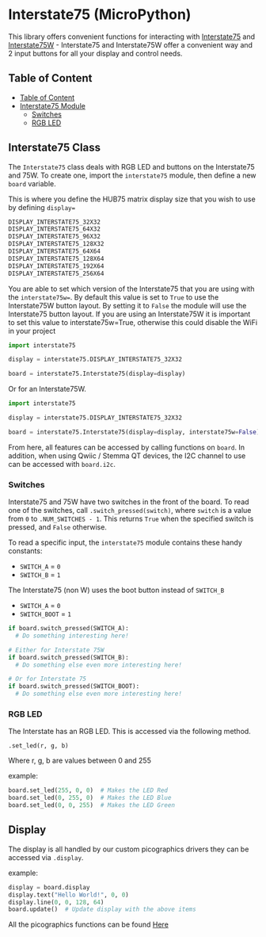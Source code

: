 # Interstate75 (MicroPython) <!-- omit in toc -->

This library offers convenient functions for interacting with [Interstate75](https://shop.pimoroni.com/products/interstate-75) and [Interstate75W](https://shop.pimoroni.com/products/interstate-75-w) - Interstate75 and Interstate75W offer a convenient way and 2 input buttons for all your display and control needs.

## Table of Content
- [Table of Content](#table-of-content)
- [Interstate75 Module](#interstate75-class)
  - [Switches](#switches)
  - [RGB LED](#rgb-led)



## Interstate75 Class

The `Interstate75` class deals with RGB LED and buttons on the Interstate75 and 75W. To create one, import the `interstate75` module, then define a new `board` variable.

This is where you define the HUB75 matrix display size that you wish to use by defining `display=`

```python
DISPLAY_INTERSTATE75_32X32
DISPLAY_INTERSTATE75_64X32
DISPLAY_INTERSTATE75_96X32
DISPLAY_INTERSTATE75_128X32
DISPLAY_INTERSTATE75_64X64
DISPLAY_INTERSTATE75_128X64
DISPLAY_INTERSTATE75_192X64
DISPLAY_INTERSTATE75_256X64
```

You are able to set which version of the Interstate75 that you are using with the `interstate75w=`. By default this value is set to `True` to use the Interstate75W button layout. By setting it to `False` the module will use the Interstate75 button layout. If you are using an Interstate75W it is important to set this value to interstate75w=True, otherwise this could disable the WiFi in your project

```python
import interstate75

display = interstate75.DISPLAY_INTERSTATE75_32X32

board = interstate75.Interstate75(display=display)
```

Or for an Interstate75W.

```python
import interstate75

display = interstate75.DISPLAY_INTERSTATE75_32X32

board = interstate75.Interstate75(display=display, interstate75w=False)  #This is th e setup to be able to access the both A and BOOT on the Interstate75 (non W)
```

From here, all features can be accessed by calling functions on `board`. In addition, when using Qwiic / Stemma QT devices, the I2C channel to use can be accessed with `board.i2c`.

### Switches

Interstate75 and 75W have two switches in the front of the board. To read one of the switches, call `.switch_pressed(switch)`, where `switch` is a value from `0` to `.NUM_SWITCHES - 1`. This returns `True` when the specified switch is pressed, and `False` otherwise.

To read a specific input, the `interstate75` module contains these handy constants:

* `SWITCH_A` = `0`
* `SWITCH_B` = `1`

The Interstate75 (non W) uses the boot button instead of `SWITCH_B`

* `SWITCH_A` = `0`
* `SWITCH_BOOT` = `1`

```python
if board.switch_pressed(SWITCH_A):
  # Do something interesting here!

# Either for Interstate 75W
if board.switch_pressed(SWITCH_B):
  # Do something else even more interesting here!

# Or for Interstate 75
if board.switch_pressed(SWITCH_BOOT):
  # Do something else even more interesting here!
```


### RGB LED

The Interstate has an RGB LED. This is accessed via the following method.


`.set_led(r, g, b)`

Where r, g, b are values between 0 and 255


example:

```python
board.set_led(255, 0, 0)  # Makes the LED Red
board.set_led(0, 255, 0)  # Makes the LED Blue
board.set_led(0, 0, 255)  # Makes the LED Green
```

## Display

The display is all handled by our custom picographics drivers they can be accessed via `.display`.

example:

```python
display = board.display
display.text("Hello World!", 0, 0)
display.line(0, 0, 128, 64) 
board.update()  # Update display with the above items
```
All the picographics functions can be found [Here](../modules/picographics/README.md)